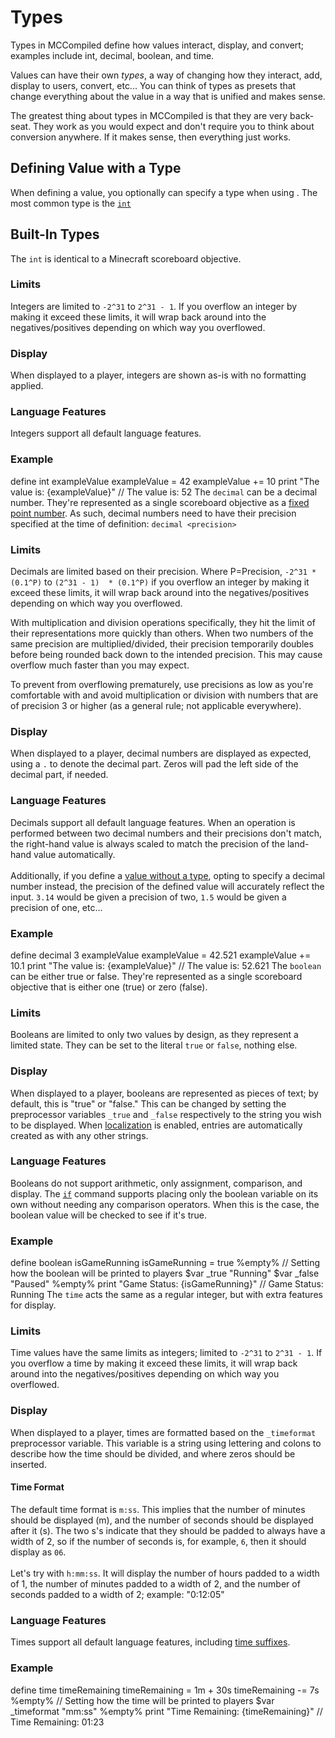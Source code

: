 # Types

<primary-label ref="runtime"/>

<link-summary>
Types in MCCompiled define how values interact, display, and convert; examples include int, decimal, boolean, and time.
</link-summary>

Values can have their own *types*, a way of changing how they interact, add, display to users, convert, etc...
You can think of types as presets that change everything about the value in a way that is unified and makes sense.

The greatest thing about types in MCCompiled is that they are very back-seat. They work as you would expect and don't
require you to think about conversion anywhere. If it makes sense, then everything just works.

## Defining Value with a Type
When defining a value, you optionally can specify a type when using <include from="Values.md" element-id="define_with_type"/>.
The most common type is the [`int`](#int)

## Built-In Types

<tabs>
<tab title="Integer" id="int">
    <p>The <code>int</code> is identical to a Minecraft scoreboard objective.</p>
    <h3 id="int_limits">Limits</h3>
    <p>
        Integers are limited to <code>-2^31</code> to <code>2^31 - 1</code>. If you overflow an integer by making it
        exceed these limits, it will wrap back around into the negatives/positives depending on which way you overflowed.
    </p>
    <h3 id="int_display">Display</h3>
    <p>
        When displayed to a player, integers are shown as-is with no formatting applied.
    </p>
    <h3 id="int_features">Language Features</h3>
    <p>
        Integers support all default language features.
    </p>
    <h3 id="int_example">Example</h3>
    <code-block lang="%lang%">
        define int exampleValue
        exampleValue = 42
        exampleValue += 10
        print "The value is: {exampleValue}"
        // The value is: 52
    </code-block>
</tab>
<tab title="Decimal" id="decimal">
    The <code>decimal</code> can be a decimal number. They're represented as a single
    scoreboard objective as a <a href="https://en.wikipedia.org/wiki/Fixed-point_arithmetic">fixed point number</a>.
    As such, decimal numbers need to have their precision specified at the time of definition: <code>decimal &lt;precision&gt;</code>
    <h3 id="decimal_limits">Limits</h3>
    <p>
        Decimals are limited based on their precision. Where P=Precision, <code>-2^31 * (0.1^P)</code> to <code>(2^31 - 1)  * (0.1^P)</code>
        if you overflow an integer by making it exceed these limits, it will wrap back around into the negatives/positives
        depending on which way you overflowed.
    </p>
    <warning title="Multiplication/Division Limitations">
        With multiplication and division operations specifically, they hit the limit of their representations more quickly than others.
        When two numbers of the same precision are multiplied/divided, their precision temporarily doubles before being rounded
        back down to the intended precision. This may cause overflow much faster than you may expect.
    </warning>
    <p>
        To prevent from overflowing prematurely, use precisions as low as you're comfortable with and avoid multiplication
        or division with numbers that are of precision 3 or higher (as a general rule; not applicable everywhere).
    </p>
    <h3 id="decimal_display">Display</h3>
    <p>
        When displayed to a player, decimal numbers are displayed as expected, using a <code>.</code> to denote the
        decimal part. Zeros will pad the left side of the decimal part, if needed.
    </p>
    <h3 id="decimal_features">Language Features</h3>
    <p>
        Decimals support all default language features.
        When an operation is performed between two decimal numbers and their precisions don't match, the right-hand
        value is <emphasis>always</emphasis> scaled to match the precision of the land-hand value automatically.<br />
        <br />
        Additionally, if you define a <a href="Values.md" anchor="type-omission">value without a type</a>, opting to
        specify a decimal number instead, the precision of the defined value will accurately reflect the input.
        <code>3.14</code> would be given a precision of two, <code>1.5</code> would be given a precision of one, etc...
    </p>
    <h3 id="decimal_example">Example</h3>
    <code-block lang="%lang%">
        define decimal 3 exampleValue
        exampleValue = 42.521
        exampleValue += 10.1
        print "The value is: {exampleValue}"
        // The value is: 52.621
    </code-block>
</tab>
<tab title="Boolean" id="boolean">
    The <code>boolean</code> can be either true or false. They're represented as a single scoreboard objective that is
    either one (true) or zero (false).
    <h3 id="boolean_limits">Limits</h3>
    <p>
        Booleans are limited to only two values by design, as they represent a limited state. They can be set to the
        literal <code>true</code> or <code>false</code>, nothing else.
    </p>
    <h3 id="boolean_display">Display</h3>
    <p>
        When displayed to a player, booleans are represented as pieces of text; by default, this is "true" or "false."
        This can be changed by setting the preprocessor variables <code>_true</code> and <code>_false</code> respectively to the string you
        wish to be displayed. When <a href="Localization.md">localization</a> is enabled, entries are automatically created as with
        any other strings.
    </p>
    <h3 id="boolean_features">Language Features</h3>
    <p>
        Booleans do not support arithmetic, only assignment, comparison, and display.
        The <a href="Comparison.md" anchor="comparing-booleans"><code>if</code></a> command supports placing only the
        boolean variable on its own without needing any comparison operators. When this is the case, the boolean value
        will be checked to see if it's true.
    </p>
    <h3 id="boolean_example">Example</h3>
    <code-block lang="%lang%">
        define boolean isGameRunning
        isGameRunning = true
        %empty%
        // Setting how the boolean will be printed to players
        $var _true "Running"
        $var _false "Paused"
        %empty%
        print "Game Status: {isGameRunning}"
        // Game Status: Running
    </code-block>
</tab>
<tab title="Time" id="time">
    The <code>time</code> acts the same as a regular integer, but with extra features for display.
    <h3 id="time_limits">Limits</h3>
    <p>
        Time values have the same limits as integers; limited to <code>-2^31</code> to <code>2^31 - 1</code>.
        If you overflow a time by making it exceed these limits, it will wrap back around into the negatives/positives
        depending on which way you overflowed.
    </p>
    <h3 id="time_display">Display</h3>
    <p>
        When displayed to a player, times are formatted based on the <code>_timeformat</code> preprocessor variable.
        This variable is a string using lettering and colons to describe how the time should be divided, and where zeros
        should be inserted.
    </p>
    <h4 id="time_display_detail">Time Format</h4>
    <p>
        The default time format is <code>m:ss</code>. This implies that the number of minutes should be displayed (m),
        and the number of seconds should be displayed after it (s). The two s's indicate that they should be padded to
        always have a width of 2, so if the number of seconds is, for example, <code>6</code>, then it should display
        as <code>06</code>.<br />
        <br />Let's try with <code>h:mm:ss</code>. It will display the number of hours padded to a width of 1, the
        number of minutes padded to a width of 2, and the number of seconds padded to a width of 2; example: "0:12:05"
    </p>
    <h3 id="time_features">Language Features</h3>
    <p>
        Times support all default language features, including <a href="Syntax.md" anchor="time-suffixes">time suffixes</a>.
    </p>
    <h3 id="time_example">Example</h3>
    <code-block lang="%lang%">
        define time timeRemaining
        timeRemaining = 1m + 30s
        timeRemaining -= 7s
        %empty%
        // Setting how the time will be printed to players
        $var _timeformat "mm:ss"
        %empty%
        print "Time Remaining: {timeRemaining}"
        // Time Remaining: 01:23
    </code-block>
</tab>
</tabs>
